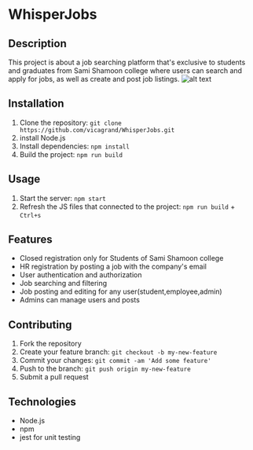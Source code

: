 
# WhisperJobs

## Description
This project is about a job searching platform that's exclusive to students and graduates from Sami Shamoon college where users can search and apply for jobs, as well as create and post job listings.
![alt text](https://i.gyazo.com/e3fd00b3c7bf7f4d40da03447a8f0dc4.jpg)
## Installation
1. Clone the repository: `git clone https://github.com/vicagrand/WhisperJobs.git`
2. install Node.js
3. Install dependencies: `npm install`
4. Build the project: `npm run build`

## Usage
1. Start the server: `npm start`
2. Refresh the JS files that connected to the project: `npm run build` + `Ctrl+s`

## Features
- Closed registration only for Students of Sami Shamoon college
- HR registration by posting a job with the company's email
- User authentication and authorization
- Job searching and filtering
- Job posting and editing for any user(student,employee,admin)
- Admins can manage users and posts

## Contributing
1. Fork the repository
2. Create your feature branch: `git checkout -b my-new-feature`
3. Commit your changes: `git commit -am 'Add some feature'`
4. Push to the branch: `git push origin my-new-feature`
5. Submit a pull request

## Technologies
- Node.js
- npm
- jest for unit testing


